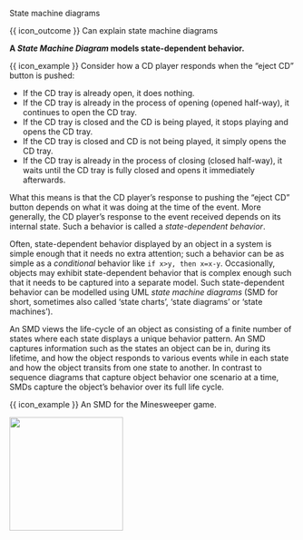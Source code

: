 <span id="title">State machine diagrams</span>

<span id="prereqs"></span>

<span id="outcomes">{{ icon_outcome }} Can explain state machine diagrams</span>

<div id="body">

**A _State Machine Diagram_ models state-dependent behavior.**

<box>

{{ icon_example }} Consider how a CD player responds when the “eject CD” button is pushed:

* If the CD tray is already open, it does nothing.
* If the CD tray is already in the process of opening (opened half-way), it continues to open the CD tray.
* If the CD tray is closed and the CD is being played, it stops playing and opens the CD tray.
* If the CD tray is closed and CD is not being played, it simply opens the CD tray.
* If the CD tray is already in the process of closing (closed half-way), it waits until the CD tray is fully closed and opens it immediately afterwards.

What this means is that the CD player’s response to pushing the “eject CD” button depends on what it was doing at the time of the event. More generally, the CD player’s response to the event received depends on its internal state. Such a behavior is called a _state-dependent behavior_.

</box>


Often, state-dependent behavior displayed by an object in a system is simple enough that it needs no extra attention; such a behavior can be as simple as a _conditional_ behavior like `if x>y, then x=x-y`.
Occasionally, objects may exhibit state-dependent behavior that is complex enough such that it needs to be captured into a separate model. Such state-dependent behavior can be modelled using UML _state machine diagrams_ (SMD for short, sometimes also called ‘state charts’, ‘state diagrams’ or ‘state machines’).

An SMD views the life-cycle of an object as consisting of a finite number of states where each state displays a unique behavior pattern.  An SMD captures information such as the states an object can be in, during its lifetime, and how the object responds to various events while in each state and how the object transits from one state to another. In contrast to sequence diagrams that capture object behavior one scenario at a time, SMDs capture the object’s behavior over its full life cycle. 

<box>

{{ icon_example }} An SMD for the Minesweeper game. 

<img src="{{baseUrl}}/modeling/modelingBehaviors/stateMachineDiagrams/images/minesweeper.png" height="200" />
<p/>

</box>

</div>

<div id="extras">
</div>
